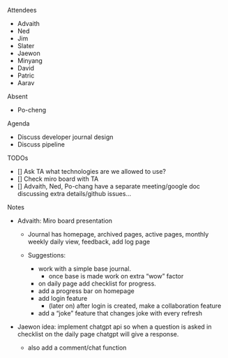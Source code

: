 Attendees
- Advaith
- Ned
- Jim
- Slater
- Jaewon
- Minyang
- David
- Patric
- Aarav

Absent
- Po-cheng

Agenda
- Discuss developer journal design
- Discuss pipeline

TODOs
- [] Ask TA what technologies are we allowed to use?
- [] Check miro board with TA
- [] Advaith, Ned, Po-chang have a separate meeting/google doc discussing extra details/github issues...

Notes
- Advaith: Miro board presentation
    - Journal has homepage, archived pages, active pages, monthly weekly daily view, feedback, add log page

    - Suggestions: 
        - work with a simple base journal.
	        - once base is made work on extra “wow” factor
        - on daily page add checklist for progress.
	    - add a progress bar on homepage
	    - add login feature
		    - (later on) after login is created, make a collaboration feature
	    - add a “joke” feature that changes joke with every refresh

- Jaewon idea: implement chatgpt api so when a question is asked in checklist on the daily page chatgpt will give a response.
	- also add a comment/chat function

